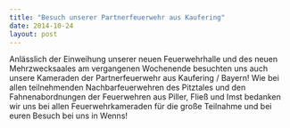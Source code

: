 ```yaml
---
title: "Besuch unserer Partnerfeuerwehr aus Kaufering"
date: 2014-10-24
layout: post
---
```


Anlässlich der Einweihung unserer neuen Feuerwehrhalle und des neuen Mehrzwecksaales am vergangenen Wochenende besuchten uns auch unsere Kameraden der Partnerfeuerwehr aus Kaufering / Bayern! Wie bei allen teilnehmenden Nachbarfeuerwehren des Pitztales und den Fahnenabordnungen der Feuerwehren aus Piller, Fließ und Imst bedanken wir uns bei allen Feuerwehrkameraden für die große Teilnahme und bei euren Besuch bei uns in Wenns!